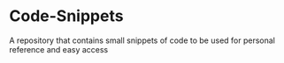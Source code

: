 # Code-Snippets
A repository that contains small snippets of code to be used for personal reference and easy access